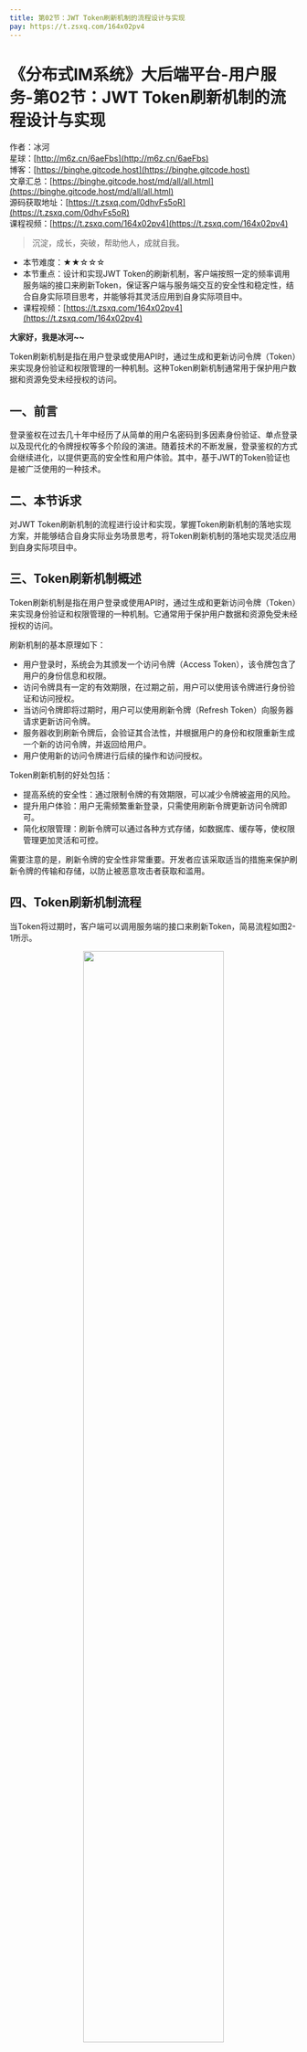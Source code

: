 ```yaml
---
title: 第02节：JWT Token刷新机制的流程设计与实现
pay: https://t.zsxq.com/164x02pv4
---
```


# 《分布式IM系统》大后端平台-用户服务-第02节：JWT Token刷新机制的流程设计与实现

作者：冰河
<br/>星球：[http://m6z.cn/6aeFbs](http://m6z.cn/6aeFbs)
<br/>博客：[https://binghe.gitcode.host](https://binghe.gitcode.host)
<br/>文章汇总：[https://binghe.gitcode.host/md/all/all.html](https://binghe.gitcode.host/md/all/all.html)
<br/>源码获取地址：[https://t.zsxq.com/0dhvFs5oR](https://t.zsxq.com/0dhvFs5oR)
<br/>课程视频：[https://t.zsxq.com/164x02pv4](https://t.zsxq.com/164x02pv4)

> 沉淀，成长，突破，帮助他人，成就自我。

* 本节难度：★★☆☆☆
* 本节重点：设计和实现JWT Token的刷新机制，客户端按照一定的频率调用服务端的接口来刷新Token，保证客户端与服务端交互的安全性和稳定性，结合自身实际项目思考，并能够将其灵活应用到自身实际项目中。
* 课程视频：[https://t.zsxq.com/164x02pv4](https://t.zsxq.com/164x02pv4)

**大家好，我是冰河~~**

Token刷新机制是指在用户登录或使用API时，通过生成和更新访问令牌（Token）来实现身份验证和权限管理的一种机制。这种Token刷新机制通常用于保护用户数据和资源免受未经授权的访问。

## 一、前言

登录鉴权在过去几十年中经历了从简单的用户名密码到多因素身份验证、单点登录以及现代化的令牌授权等多个阶段的演进。随着技术的不断发展，登录鉴权的方式会继续进化，以提供更高的安全性和用户体验。其中，基于JWT的Token验证也是被广泛使用的一种技术。

## 二、本节诉求

对JWT Token刷新机制的流程进行设计和实现，掌握Token刷新机制的落地实现方案，并能够结合自身实际业务场景思考，将Token刷新机制的落地实现灵活应用到自身实际项目中。

## 三、Token刷新机制概述

Token刷新机制是指在用户登录或使用API时，通过生成和更新访问令牌（Token）来实现身份验证和权限管理的一种机制。它通常用于保护用户数据和资源免受未经授权的访问。

刷新机制的基本原理如下：

* 用户登录时，系统会为其颁发一个访问令牌（Access Token），该令牌包含了用户的身份信息和权限。
* 访问令牌具有一定的有效期限，在过期之前，用户可以使用该令牌进行身份验证和访问授权。
* 当访问令牌即将过期时，用户可以使用刷新令牌（Refresh Token）向服务器请求更新访问令牌。
* 服务器收到刷新令牌后，会验证其合法性，并根据用户的身份和权限重新生成一个新的访问令牌，并返回给用户。
* 用户使用新的访问令牌进行后续的操作和访问授权。

Token刷新机制的好处包括：

* 提高系统的安全性：通过限制令牌的有效期限，可以减少令牌被盗用的风险。
* 提升用户体验：用户无需频繁重新登录，只需使用刷新令牌更新访问令牌即可。
* 简化权限管理：刷新令牌可以通过各种方式存储，如数据库、缓存等，使权限管理更加灵活和可控。

需要注意的是，刷新令牌的安全性非常重要。开发者应该采取适当的措施来保护刷新令牌的传输和存储，以防止被恶意攻击者获取和滥用。

## 四、Token刷新机制流程

当Token将过期时，客户端可以调用服务端的接口来刷新Token，简易流程如图2-1所示。

<div align="center">
    <img src="https://binghe.gitcode.host/images/project/im/2024-01-06-001.png?raw=true" width="70%">
    <br/>
</div>

## 查看完整文章

加入[冰河技术](https://public.zsxq.com/groups/15552115418882.html)知识星球，解锁完整技术文章与完整代码
